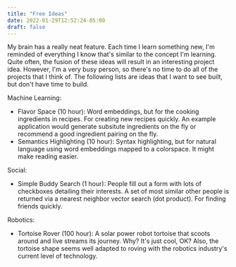 ```yaml
---
title: "Free Ideas"
date: 2022-01-29T12:52:24-05:00
draft: false
---
```


My brain has a really neat feature. Each time I learn something new, I'm reminded of everything I know that's similar to the concept I'm learning. Quite often, the fusion of these ideas will result in an interesting project idea. However, I'm a very busy person, so there's no time to do all of the projects that I think of. The following lists are ideas that I want to see built, but don't have time to build. 


Machine Learning:
- Flavor Space (10 hour): Word embeddings, but for the cooking ingredients in recipes. For creating new recipes quickly. An example application would generate subsitute ingredients on the fly or recommend a good ingredient pairing on the fly.  
- Semantics Highlighting (10 hour): Syntax highlighting, but for natural language using word embeddings mapped to a colorspace. It might make reading easier. 

Social:
- Simple Buddy Search (1 hour): People fill out a form with lots of checkboxes detailing their interests. A set of most similar other people is returned via a nearest neighbor vector search (dot product). For finding friends quickly. 

Robotics:
- Tortoise Rover (100 hour): A solar power robot tortoise that scoots around and live streams its journey. Why? It's just cool, OK? Also, the tortoise shape seems well adapted to roving with the robotics industry's current level of technology. 